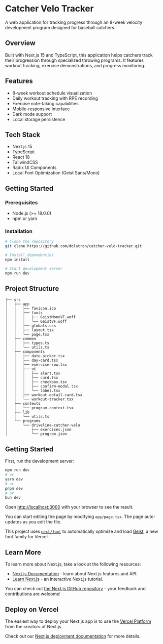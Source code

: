 # Catcher Velo Tracker

A web application for tracking progress through an 8-week velocity development program designed for baseball catchers.

## Overview

Built with Next.js 15 and TypeScript, this application helps catchers track their progression through specialized throwing programs. It features workout tracking, exercise demonstrations, and progress monitoring.

## Features

- 8-week workout schedule visualization
- Daily workout tracking with RPE recording
- Exercise note-taking capabilities
- Mobile-responsive interface
- Dark mode support
- Local storage persistence

## Tech Stack

- Next.js 15
- TypeScript
- React 18
- TailwindCSS
- Radix UI Components
- Local Font Optimization (Geist Sans/Mono)

## Getting Started

### Prerequisites

- Node.js (>= 18.0.0)
- npm or yarn

### Installation

```bash
# Clone the repository
git clone https://github.com/dolatron/catcher-velo-tracker.git

# Install dependencies
npm install

# Start development server
npm run dev
```

## Project Structure

```
├── src
│   ├── app
│   │   ├── favicon.ico
│   │   ├── fonts
│   │   │   ├── GeistMonoVF.woff
│   │   │   └── GeistVF.woff
│   │   ├── globals.css
│   │   ├── layout.tsx
│   │   └── page.tsx
│   ├── common
│   │   ├── types.ts
│   │   └── utils.ts
│   ├── components
│   │   ├── date-picker.tsx
│   │   ├── day-card.tsx
│   │   ├── exercise-row.tsx
│   │   ├── ui
│   │   │   ├── alert.tsx
│   │   │   ├── card.tsx
│   │   │   ├── checkbox.tsx
│   │   │   ├── confirm-modal.tsx
│   │   │   └── label.tsx
│   │   ├── workout-detail-card.tsx
│   │   └── workout-tracker.tsx
│   ├── contexts
│   │   └── program-context.tsx
│   ├── lib
│   │   └── utils.ts
│   └── programs
│       └── driveline-catcher-velo
│           ├── exercises.json
│           └── program.json
```

## Getting Started

First, run the development server:

```bash
npm run dev
# or
yarn dev
# or
pnpm dev
# or
bun dev
```

Open [http://localhost:3000](http://localhost:3000) with your browser to see the result.

You can start editing the page by modifying `app/page.tsx`. The page auto-updates as you edit the file.

This project uses [`next/font`](https://nextjs.org/docs/app/building-your-application/optimizing/fonts) to automatically optimize and load [Geist](https://vercel.com/font), a new font family for Vercel.

## Learn More

To learn more about Next.js, take a look at the following resources:

- [Next.js Documentation](https://nextjs.org/docs) - learn about Next.js features and API.
- [Learn Next.js](https://nextjs.org/learn) - an interactive Next.js tutorial.

You can check out [the Next.js GitHub repository](https://github.com/vercel/next.js) - your feedback and contributions are welcome!

## Deploy on Vercel

The easiest way to deploy your Next.js app is to use the [Vercel Platform](https://vercel.com/new?utm_medium=default-template&filter=next.js&utm_source=create-next-app&utm_campaign=create-next-app-readme) from the creators of Next.js.

Check out our [Next.js deployment documentation](https://nextjs.org/docs/app/building-your-application/deploying) for more details.
